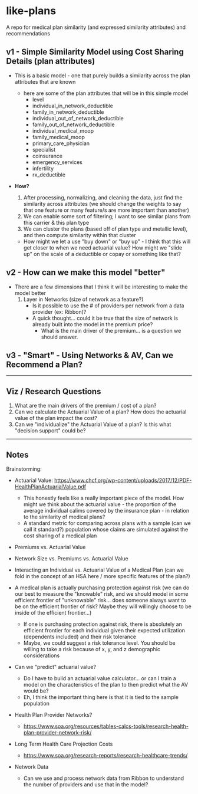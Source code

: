 # like-plans

A repo for medical plan similarity (and expressed similarity attributes) and recommendations

## v1 - Simple Similarity Model using Cost Sharing Details (plan attributes)

- This is a basic model - one that purely builds a similarity across the plan attributes that are known
  - here are some of the plan attributes that will be in this simple model
    - level
    - individual_in_network_deductible
    - family_in_network_deductible
    - individual_out_of_network_deductible
    - family_out_of_network_deductible
    - individual_medical_moop
    - family_medical_moop
    - primary_care_physician
    - specialist
    - coinsurance
    - emergency_services
    - infertility
    - rx_deductible
- **How?**

  1. After processing, normalizing, and cleaning the data, just find the similarity across attributes (we should change the weights to say that one feature or many feature/s are more important than another)
  2. We can enable some sort of filtering; I want to see similar plans from this carrier & this plan type
  3. We can cluster the plans (based off of plan type and metallic level), and then compute similarity within that cluster

  - How might we let a use "buy down" or "buy up" - I think that this will get closer to when we need actuarial value? How might we "slide up" on the scale of a deductible or copay or something like that?

## v2 - How can we make this model "better"

- There are a few dimensions that I think it will be interesting to make the model better
  1. Layer in Networks (size of network as a feature?)
     - Is it possible to use the # of providers per network from a data provider (ex: Ribbon)?
     - A quick thought... could it be true that the size of network is already built into the model in the premium price?
       - What is the main driver of the premium... is a question we should answer.

## v3 - "Smart" - Using Networks & AV, Can we Recommend a Plan?

---

## Viz / Research Questions

1. What are the main drivers of the premium / cost of a plan?
2. Can we calculate the Actuarial Value of a plan? How does the actuarial value of the plan impact the cost?
3. Can we "individualize" the Actuarial Value of a plan? Is this what "decision support" could be?

---

## Notes

Brainstorming:

- Actuarial Value: https://www.chcf.org/wp-content/uploads/2017/12/PDF-HealthPlanActuarialValue.pdf
  - This honestly feels like a really important piece of the model. How might we think about the actuarial value - the proportion of the average individual calims covered by the insurance plan - in relation to the similarity of medical plans?
  - A standard metric for comparing across plans with a sample (can we call it standard?) population whose claims are simulated against the cost sharing of a medical plan
- Premiums vs. Actuarial Value
- Network Size vs. Premiums vs. Actuarial Value
- Interacting an Individual vs. Actuarial Value of a Medical Plan (can we fold in the concept of an HSA here / more specific features of the plan?)
- A medical plan is actually purchasing protection against risk (we can do our best to measure the "knowable" risk, and we should model in some efficient frontier of "unknowable" risk... does someone always want to be on the efficient frontier of risk? Maybe they will willingly choose to be inside of the efficient frontier...)

  - If one is purchasing protection against risk, there is absolutely an efficient frontier for each individual given their expected utilization (dependents included) and their risk tolerance
  - Maybe, we could suggest a risk tolerance level. You should be willing to take a risk because of x, y, and z demographic considerations

- Can we "predict" actuarial value?

  - Do I have to build an actuarial value calculator... or can I train a model on the characteristics of the plan to then predict what the AV would be?
  - Eh, I think the important thing here is that it is tied to the sample population

- Health Plan Provider Networks?
  - https://www.soa.org/resources/tables-calcs-tools/research-health-plan-provider-network-risk/
- Long Term Health Care Projection Costs

  - https://www.soa.org/research-reports/research-healthcare-trends/

- Network Data
  - Can we use and process network data from Ribbon to understand the number of providers and use that in the model?
